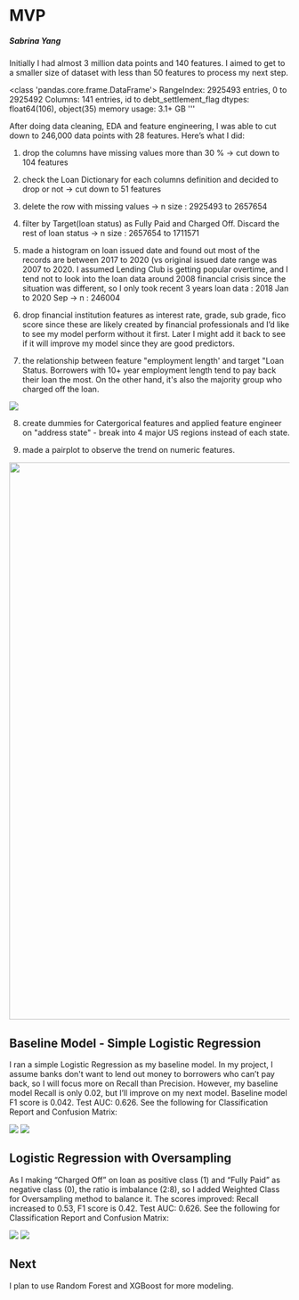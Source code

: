 # MVP
##### Sabrina Yang


Initially I had almost 3 million data points and 140 features. I aimed to get to a smaller size of  dataset with less than 50 features to process my next step.


<class 'pandas.core.frame.DataFrame'>
RangeIndex: 2925493 entries, 0 to 2925492
Columns: 141 entries, id to debt_settlement_flag
dtypes: float64(106), object(35)
memory usage: 3.1+ GB ''' 


After doing data cleaning, EDA and feature engineering, I was able to cut down to 246,000 data points with 28 features. Here’s what I did:



1. drop the columns have missing values more than 30 % -> cut down to 104 features

2. check the Loan Dictionary for each columns definition and decided to drop or not -> cut down to 51 features

3. delete the row with missing values -> n size : 2925493 to 2657654

4. filter by Target(loan status) as Fully Paid and Charged Off. Discard the rest of loan status -> n size : 2657654 to 1711571

5. made a histogram on loan issued date and found out most of the records are between 2017 to 2020 (vs original issued date range was 2007 to 2020. I assumed Lending Club is getting popular overtime, and I tend not to look into the loan data around 2008 financial crisis since the situation was different, so I only took recent 3 years loan data : 2018 Jan to 2020 Sep  -> n : 246004

6. drop financial institution features as interest rate, grade, sub grade, fico score since these are likely created by financial professionals and I’d like to see my model perform without it first. Later I might add it back to see if it will improve my model since they are good predictors. 


7. the relationship between feature "employment length' and target "Loan Status. Borrowers with 10+ year employment length tend to pay back their loan the most. On the other hand, it's also the majority group who charged off the loan.

 <img src="https://github.com/SYNYC/4_Project_Loan_Repayment/blob/main/charts/employ_length.png">

8. create dummies for Catergorical features and applied feature engineer on "address state" - break into 4 major US regions instead of each state.
 
 
9. made a pairplot to observe the trend on numeric features. 

<img src="https://github.com/SYNYC/4_Project_Loan_Repayment/blob/main/charts/pairplot.png" width = "1000" height = "1000">



## Baseline Model - Simple Logistic Regression


I ran a simple Logistic Regression as my baseline model. In my project, I assume banks don't want to lend out money to borrowers who can’t pay back, so I will focus more on Recall than Precision. However, my baseline model Recall is only 0.02, but I’ll improve on my next model.
Baseline model F1 score is 0.042. Test AUC: 0.626. See the following for Classification Report and Confusion Matrix: 



<img src="https://github.com/SYNYC/4_Project_Loan_Repayment/blob/main/charts/logreg_report.png" > 



 <img src="https://github.com/SYNYC/4_Project_Loan_Repayment/blob/main/charts/confusion_matrix_logreg.png">




## Logistic Regression with Oversampling

As I making “Charged Off” on loan as positive class (1) and “Fully Paid” as negative class (0), the ratio is imbalance (2:8), so I added Weighted Class for Oversampling method to balance it. The scores improved: Recall increased to 0.53, F1 score is 0.42. Test AUC: 0.626.  See the following for Classification Report and Confusion Matrix: 



<img src="https://github.com/SYNYC/4_Project_Loan_Repayment/blob/main/charts/logreg_oversampling_report.png">


<img src="https://github.com/SYNYC/4_Project_Loan_Repayment/blob/main/charts/confusion_matrix_logreg_oversampling.png">





## Next 
I plan to use Random Forest and XGBoost for more modeling.  





